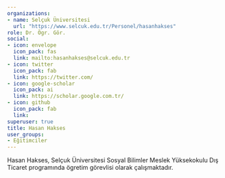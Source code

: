 ```yaml
---
organizations:
- name: Selçuk Üniversitesi
  url: "https://www.selcuk.edu.tr/Personel/hasanhakses"
role: Dr. Ögr. Gör.
social:
- icon: envelope
  icon_pack: fas
  link: mailto:hasanhakses@selcuk.edu.tr
- icon: twitter
  icon_pack: fab
  link: https://twitter.com/
- icon: google-scholar
  icon_pack: ai
  link: https://scholar.google.com.tr/
- icon: github
  icon_pack: fab
  link: 
superuser: true
title: Hasan Hakses
user_groups:
- Eğitimciler
---
```


Hasan Hakses, Selçuk Üniversitesi Sosyal Bilimler Meslek Yüksekokulu Dış Ticaret programında ögretim  görevlisi olarak çalışmaktadır.
